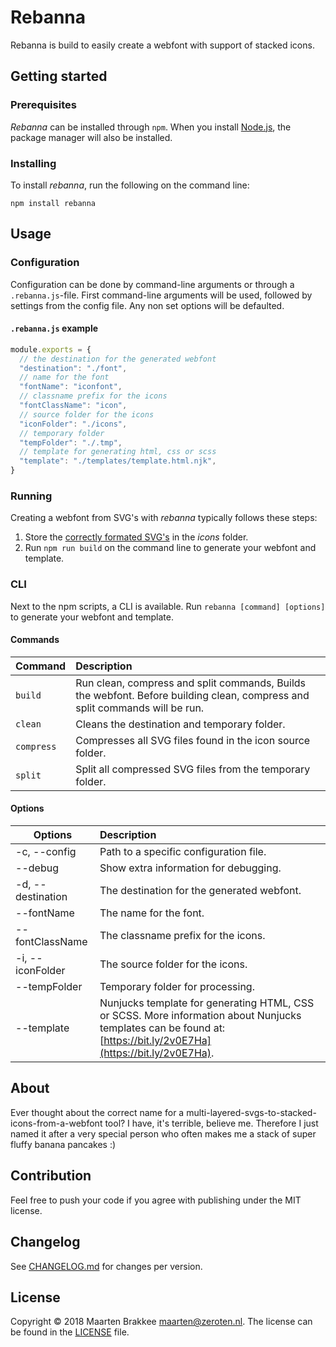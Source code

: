 # Rebanna

Rebanna is build to easily create a webfont with support of stacked icons.

## Getting started

### Prerequisites

*Rebanna* can be installed through `npm`. When you install [Node.js](https://nodejs.org/), the package manager will also be installed.

### Installing

To install *rebanna*, run the following on the command line:

```
npm install rebanna
```

## Usage

### Configuration

Configuration can be done by command-line arguments or through a `.rebanna.js`-file. First command-line arguments will be used, followed by settings from the config file. Any non set options will be defaulted.

#### `.rebanna.js` example

```javascript
module.exports = {
  // the destination for the generated webfont
  "destination": "./font",
  // name for the font
  "fontName": "iconfont",
  // classname prefix for the icons
  "fontClassName": "icon",
  // source folder for the icons
  "iconFolder": "./icons",
  // temporary folder
  "tempFolder": "./.tmp",
  // template for generating html, css or scss
  "template": "./templates/template.html.njk",
}
```

### Running

Creating a webfont from SVG's with *rebanna* typically follows these steps:

1. Store the [correctly formated SVG's](docs/format-svg.md) in the *icons* folder.
2. Run `npm run build` on the command line to generate your webfont and template.

### CLI

Next to the npm scripts, a CLI is available. Run `rebanna [command] [options]` to generate your webfont and template.

#### Commands
| Command | Description|
| ------- |:-----------|
| `build` | Run clean, compress and split commands, Builds the webfont. Before building clean, compress and split commands will be run. |
| `clean` | Cleans the destination and temporary folder. |
| `compress` | Compresses all SVG files found in the icon source folder. |
| `split` | Split all compressed SVG files from the temporary folder. |

#### Options

| Options | Description|
| ------- |:-----------|
| -c, --config | Path to a specific configuration file. |
| --debug | Show extra information for debugging. |
| -d, --destination | The destination for the generated webfont. |
| --fontName | The name for the font. |
| --fontClassName | The classname prefix for the icons. |
| -i, --iconFolder | The source folder for the icons. |
| --tempFolder | Temporary folder for processing. |
| --template | Nunjucks template for generating HTML, CSS or SCSS. More information about Nunjucks templates can be found at: [https://bit.ly/2v0E7Ha](https://bit.ly/2v0E7Ha). |

## About

Ever thought about the correct name for a multi-layered-svgs-to-stacked-icons-from-a-webfont tool? I have, it's terrible, believe me. Therefore I just named it after a very special person who often makes me a stack of super fluffy banana pancakes :)

## Contribution

Feel free to push your code if you agree with publishing under the MIT license.

## Changelog

See [CHANGELOG.md](CHANGELOG.md) for changes per version.

## License

Copyright © 2018 Maarten Brakkee <maarten@zeroten.nl>. The license can be found in the [LICENSE](LICENSE) file.
